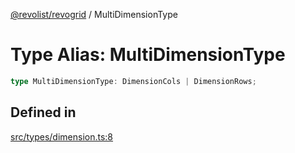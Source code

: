 [@revolist/revogrid](README.md) / MultiDimensionType

# Type Alias: MultiDimensionType

```ts
type MultiDimensionType: DimensionCols | DimensionRows;
```

## Defined in

[src/types/dimension.ts:8](https://github.com/revolist/revogrid/blob/d6473f6969ab6fd56cd4da079557c4c65f0572e2/src/types/dimension.ts#L8)

